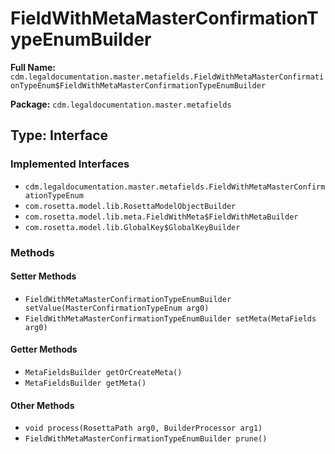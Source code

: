# FieldWithMetaMasterConfirmationTypeEnumBuilder

**Full Name:** `cdm.legaldocumentation.master.metafields.FieldWithMetaMasterConfirmationTypeEnum$FieldWithMetaMasterConfirmationTypeEnumBuilder`

**Package:** `cdm.legaldocumentation.master.metafields`

## Type: Interface

### Implemented Interfaces

- `cdm.legaldocumentation.master.metafields.FieldWithMetaMasterConfirmationTypeEnum`
- `com.rosetta.model.lib.RosettaModelObjectBuilder`
- `com.rosetta.model.lib.meta.FieldWithMeta$FieldWithMetaBuilder`
- `com.rosetta.model.lib.GlobalKey$GlobalKeyBuilder`

### Methods

#### Setter Methods

- `FieldWithMetaMasterConfirmationTypeEnumBuilder setValue(MasterConfirmationTypeEnum arg0)`
- `FieldWithMetaMasterConfirmationTypeEnumBuilder setMeta(MetaFields arg0)`

#### Getter Methods

- `MetaFieldsBuilder getOrCreateMeta()`
- `MetaFieldsBuilder getMeta()`

#### Other Methods

- `void process(RosettaPath arg0, BuilderProcessor arg1)`
- `FieldWithMetaMasterConfirmationTypeEnumBuilder prune()`

